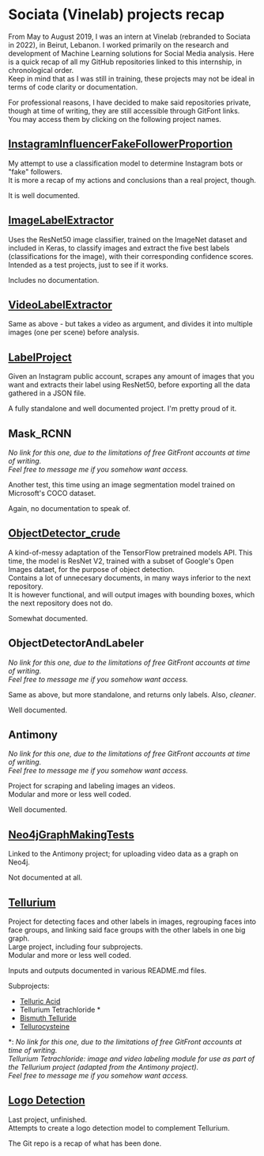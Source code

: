 # Sociata (Vinelab) projects recap

From May to August 2019, I was an intern at Vinelab (rebranded to Sociata in 2022), in Beirut, Lebanon. I worked primarily on the research and development of Machine Learning solutions for Social Media analysis. Here is a quick recap of all my GitHub repositories linked to this internship, in chronological order.    
Keep in mind that as I was still in training, these projects may not be ideal in terms of code clarity or documentation.    

For professional reasons, I have decided to make said repositories private, though at time of writing, they are still accessible through GitFont links.    
You may access them by clicking on the following project names.

## [InstagramInfluencerFakeFollowerProportion](https://gitfront.io/r/MathieuSeraphim/G8L8BdyQ6UWK/InstagramInfluencerFakeFollowerProportion/)

My attempt to use a classification model to determine Instagram bots or "fake" followers.    
It is more a recap of my actions and conclusions than a real project, though.    

It is well documented.

## [ImageLabelExtractor](https://gitfront.io/r/MathieuSeraphim/CwSVwCuLfPzd/ImageLabelExtractor/)

Uses the ResNet50 image classifier, trained on the ImageNet dataset and included in Keras, to classify images and extract the five best labels (classifications for the image), with their corresponding confidence scores.    
Intended as a test projects, just to see if it works.    

Includes no documentation.

## [VideoLabelExtractor](https://gitfront.io/r/MathieuSeraphim/WRaH8WnzVwxF/VideoLabelExtractor/)

Same as above - but takes a video as argument, and divides it into multiple images (one per scene) before analysis.

## [LabelProject](https://gitfront.io/r/MathieuSeraphim/iDmP9PNTjQDy/LabelProject/)

Given an Instagram public account, scrapes any amount of images that you want and extracts their label using ResNet50, before exporting all the data gathered in a JSON file.    

A fully standalone and well documented project. I'm pretty proud of it.

## Mask_RCNN
*No link for this one, due to the limitations of free GitFront accounts at time of writing.*    
*Feel free to message me if you somehow want access.*    

Another test, this time using an image segmentation model trained on Microsoft's COCO dataset.    

Again, no documentation to speak of.

## [ObjectDetector_crude](https://gitfront.io/r/MathieuSeraphim/mr5Ghpzk3Z58/ObjectDetector-crude/)

A kind-of-messy adaptation of the TensorFlow pretrained models API. This time, the model is ResNet V2, trained with a subset of Google's Open Images dataet, for the purpose of object detection.    
Contains a lot of unnecesary documents, in many ways inferior to the next repository.    
It is however functional, and will output images with bounding boxes, which the next repository does not do.    

Somewhat documented.

## ObjectDetectorAndLabeler
*No link for this one, due to the limitations of free GitFront accounts at time of writing.*    
*Feel free to message me if you somehow want access.*    

Same as above, but more standalone, and returns only labels. Also, *cleaner*.    

Well documented.

## Antimony
*No link for this one, due to the limitations of free GitFront accounts at time of writing.*    
*Feel free to message me if you somehow want access.*    

Project for scraping and labeling images an videos.    
Modular and more or less well coded.    

Well documented.

## [Neo4jGraphMakingTests](https://gitfront.io/r/MathieuSeraphim/MhUK1nEM1jHT/Neo4jGraphMakingTests/)

Linked to the Antimony project; for uploading video data as a graph on Neo4j.    

Not documented at all.

## [Tellurium](https://gitfront.io/r/MathieuSeraphim/8zCRHUw2fa7W/Tellurium/)

Project for detecting faces and other labels in images, regrouping faces into face groups, and linking said face groups with the other labels in one big graph.    
Large project, including four subprojects.    
Modular and more or less well coded.    

Inputs and outputs documented in various README.md files.    

Subprojects:
- [Telluric Acid](https://gitfront.io/r/MathieuSeraphim/PW2fLb9AXRj9/Telluric-Acid/)
- Tellurium Tetrachloride  *
- [Bismuth Telluride](https://gitfront.io/r/MathieuSeraphim/ADSshsum7391/Bismuth-Telluride/)
- [Tellurocysteine](https://gitfront.io/r/MathieuSeraphim/KVo2htemWbQv/Tellurocysteine/)    

\*: *No link for this one, due to the limitations of free GitFront accounts at time of writing.*    
*Tellurium Tetrachloride: image and video labeling module for use as part of the Tellurium project (adapted from the Antimony project).*    
*Feel free to message me if you somehow want access.*    

## [Logo Detection](https://gitfront.io/r/MathieuSeraphim/5fA5a3srwFx3/LogoDetectionReport/)

Last project, unfinished.  
Attempts to create a logo detection model to complement Tellurium.  

The Git repo is a recap of what has been done.
